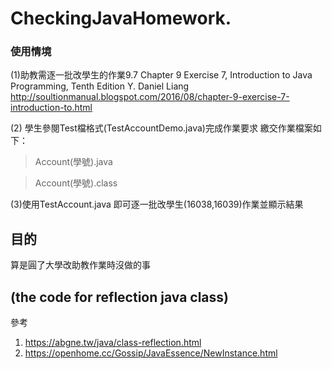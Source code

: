 # CheckingJavaHomework.

### 使用情境
(1)助教需逐一批改學生的作業9.7
Chapter 9 Exercise 7, Introduction to Java Programming, Tenth Edition Y. Daniel Liang
http://soultionmanual.blogspot.com/2016/08/chapter-9-exercise-7-introduction-to.html

(2)
學生參閱Test檔格式(TestAccountDemo.java)完成作業要求
繳交作業檔案如下：
 > Account(學號).java
 
 > Account(學號).class

(3)使用TestAccount.java
即可逐一批改學生(16038,16039)作業並顯示結果

## 目的
算是圓了大學改助教作業時沒做的事

## (the code for reflection java class)
參考
1. https://abgne.tw/java/class-reflection.html
2. https://openhome.cc/Gossip/JavaEssence/NewInstance.html

